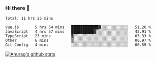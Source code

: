 ### Hi there 👋



<!--
**webB1an/webB1an** is a ✨ _special_ ✨ repository because its `README.md` (this file) appears on your GitHub profile.

Here are some ideas to get you started:

- 🔭 I’m currently working on ...
- 🌱 I’m currently learning ...
- 👯 I’m looking to collaborate on ...
- 🤔 I’m looking for help with ...
- 💬 Ask me about ...
- 📫 How to reach me: ...
- 😄 Pronouns: ...
- ⚡ Fun fact: ...
-->

<!--START_SECTION:waka-->
```text
Total: 11 hrs 25 mins

Vue.js       5 hrs 54 mins   ████████████▓░░░░░░░░░░░░   51.26 % 
JavaScript   4 hrs 57 mins   ██████████▓░░░░░░░░░░░░░░   42.91 % 
TypeScript   23 mins         ▓░░░░░░░░░░░░░░░░░░░░░░░░   03.33 % 
Other        6 mins          ▒░░░░░░░░░░░░░░░░░░░░░░░░   00.97 % 
Git Config   4 mins          ░░░░░░░░░░░░░░░░░░░░░░░░░   00.59 % 
```
<!--END_SECTION:waka-->


[![Anurag's github stats](https://github-readme-stats.vercel.app/api?username=webB1an&show_icons=true&theme=radical)](https://github.com/anuraghazra/github-readme-stats)

